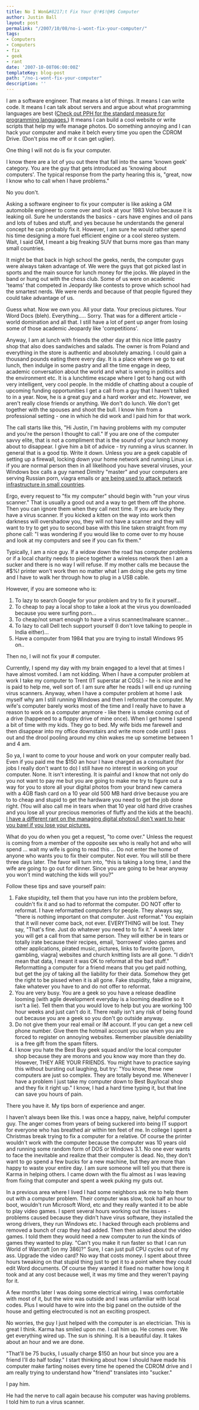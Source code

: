 ```yaml
---
title: No I Won&#8217;t Fix Your @!#$!@#$ Computer
author: Justin Ball
layout: post
permalink: "/2007/10/08/no-i-wont-fix-your-computer/"
tags:
- Computers
- Computers
- fix
- geek
- rant
date: '2007-10-08T06:00:00Z'
templateKey: blog-post
path: "/no-i-wont-fix-your-computer"
description: ''
---
```


I am a software engineer. That means a lot of things. It means I can write code. It means I can talk about servers and argue about what programming languages are best ([Check out PPH for the standard measure for programming languages.][1]) It means I can build a cool website or write scripts that help my wife manage photos. Do something annoying and I can hack your computer and make it belch every time you open the CDROM Drive. (Don't piss me off or it can get uglier).

 [1]: /2006/07/29/pph-profanity-per-hour/

One thing I will not do is fix your computer.

I know there are a lot of you out there that fall into the same 'known geek' category. You are the guy that gets introduced as 'knowing about computers'. The typical response from the party hearing this is, "great, now I know who to call when I have problems."

No you don't.

Asking a software engineer to fix your computer is like asking a GM automobile engineer to come over and look at your 1983 Volvo because it is leaking oil. Sure he understands the basics - cars have engines and oil pans and lots of tubes and stuff, and yes because he understands the general concept he can probably fix it. However, I am sure he would rather spend his time designing a more fuel efficient engine or a cool stereo system. Wait, I said GM, I meant a big freaking SUV that burns more gas than many small countries.

It might be that back in high school the geeks, nerds, the computer guys were always taken advantage of. We were the guys that got picked last in sports and the main source for lunch money for the jocks. We played in the band or hung out with the chess club. Some of us were on academic 'teams' that competed in Jeopardy like contests to prove which school had the smartest nerds. We were nerds and because of that people figured they could take advantage of us.

Guess what. Now we own you. All your data. Your precious pictures. Your Word Docs (bleh). Everything.....
Sorry. That was for a different article - world domination and all that. I still have a lot of pent up anger from losing some of those academic Jeopardy like 'competitions'.

Anyway, I am at lunch with friends the other day at this nice little pastry shop that also does sandwiches and salads. The owner is from Poland and everything in the store is authentic and absolutely amazing. I could gain a thousand pounds eating there every day. It is a place where we go to eat lunch, then indulge in some pastry and all the time engage in deep, academic conversation about the world and what is wrong in politics and the environment etc. It is a lunchtime escape where I get to hang out with very intelligent, very cool people. In the middle of chatting about a couple of upcoming funding opportunities I get a call from a guy that I haven't talked to in a year. Now, he is a great guy and a hard worker and etc. However, we aren't really close friends or anything. We don't do lunch. We don't get together with the spouses and shoot the bull. I know him from a professional setting - one in which he did work and I paid him for that work.

The call starts like this, "Hi Justin, I'm having problems with my computer and you're the person I thought to call." If you are one of the computer savvy elite, that is not a compliment that is the sound of your lunch money about to disappear. I give him a bit of advice - try running a virus scanner. In general that is a good tip. Write it down. Unless you are a geek capable of setting up a firewall, locking down your home network and running Linux i.e. if you are normal person then in all likelihood you have several viruses, your Windows box calls a guy named Dimitry "master" and your computers are serving Russian porn, viagra emails or [are being used to attack network infrastructure in small countries][2].

 [2]: http://www.wired.com/politics/security/magazine/15-09/ff_estonia

Ergo, every request to "fix my computer" should begin with "run your virus scanner." That is usually a good out and a way to get them off the phone. Then you can ignore them when they call next time. If you are lucky they have a virus scanner. If you kicked a kitten on the way into work then darkness will overshadow you, they will not have a scanner and they will want to try to get you to second base with this line taken straight from my phone call:
"I was wondering if you would like to come over to my house and look at my computers and see if you can fix them."

Typically, I am a nice guy. If a widow down the road has computer problems or if a local charity needs to piece together a wireless network then I am a sucker and there is no way I will refuse. If my mother calls me because the #$%! printer won't work then no matter what I am doing she gets my time and I have to walk her through how to plug in a USB cable.

However, if you are someone who is:

1.  To lazy to search Google for your problem and try to fix it yourself...
2.  To cheap to pay a local shop to take a look at the virus you downloaded because you were surfing porn...
3.  To cheap/not smart enough to have a virus scanner/malware scanner...
4.  To lazy to call Dell tech support yourself (I don't love talking to people in India either)...
5.  Have a computer from 1984 that you are trying to install Windows 95 on..

Then no, I will not fix your #$%@!#$ computer.

Currently, I spend my day with my brain engaged to a level that at times I have almost vomited. I am not kidding. When I have a computer problem at work I take my computer to Trent (IT superstar at COSL) - he is nice and he is paid to help me, well sort of. I am sure after he reads I will end up running virus scanners. Anyway, when I have a computer problem at home I ask myself why am I still running Windows and then I reformat the computer. My wife's computer barely works most of the time and I really have to have a reason to work on a computer anymore - like there is smoke coming out of a drive (happened to a floppy drive of mine once). When I get home I spend a bit of time with my kids. They go to bed. My wife bids me farewell and then disappear into my office downstairs and write more code until I pass out and the drool pooling around my chin wakes me up sometime between 1 and 4 am.

So ya, I want to come to your house and work on your computer really bad. Even if you paid me the $150 an hour I have charged as a consultant (for jobs I really don't want to do) I still have no interest in working on your computer. None. It isn't interesting. It is painful and I know that not only do you not want to pay me but you are going to make me try to figure out a way for you to store all your digital photos from your brand new camera with a 4GB flash card on a 10 year old 500 MB hard drive because you are to to cheap and stupid to get the hardware you need to get the job done right. (You will also call me in tears when that 10 year old hard drive crashes and you lose all your precious memories of fluffy and the kids at the beach). [I have a different rant on the managing digital photos/I don't want to hear you bawl if you lose your pictures.][3]

 [3]: /2007/09/24/how-to-manage-60000-digital-photos/

What do you do when you get a request, "to come over." Unless the request is coming from a member of the opposite sex who is really hot and who will spend ... wait my wife is going to read this ...
Do not enter the home of anyone who wants you to fix their computer. Not ever. You will still be there three days later. The favor will turn into, "this is taking a long time, I and the wife are going to go out for dinner. Since you are going to be hear anyway you won't mind watching the kids will you?"

Follow these tips and save yourself pain:

1.  Fake stupidity, tell them that you have run into the problem before, couldn't fix it and so had to reformat the computer. DO NOT offer to reformat. I have reformatted computers for people. They always say, "there is nothing important on that computer. Just reformat." You explain that it will never come back, not ever. EVERYTHING will be lost. They say, "That's fine. Just do whatever you need to to fix it." A week later you will get a call from that same person. They will either be in tears or totally irate because their recipes, email, 'borrowed' video games and other applications, pirated music, pictures, links to favorite [porn, gambling, viagra] websites and church knitting lists are all gone. "I didn't mean that data, I meant it was OK to reformat all the bad stuff." Reformatting a computer for a friend means that you get paid nothing, but get the joy of taking all the liability for their data. Somehow they get the right to be pissed when it is all gone. Fake stupidity, fake a migraine, fake whatever you have to and do not offer to reformat.
2.  You are very busy. You are a geek so you have a release deadline looming (with agile development everyday is a looming deadline so it isn't a lie). Tell them that you would love to help but you are working 100 hour weeks and just can't do it. There really isn't any risk of being found out because you are a geek so you don't go outside anyway.
3.  Do not give them your real email or IM account. If you can get a new cell phone number. Give them the hotmail account you use when you are forced to register on annoying websites. Remember plausible deniability is a free gift from the spam filters.
4.  I know you hate the Best Buy geek squad and/or the local computer shop because they are morons and you know way more than they do. However, THEY ARE YOUR FRIENDS. You might have to practice saying this without bursting out laughing, but try:
    "You know, these new computers are just so complex. They are totally beyond me. Whenever I have a problem I just take my computer down to Best Buy/local shop and they fix it right up." I know, I had a hard time typing it, but that line can save you hours of pain.

There you have it. My tips born of experience and anger.

I haven't always been like this. I was once a happy, naive, helpful computer guy. The anger comes from years of being suckered into being IT support for everyone who has breathed air within ten feet of me. In college I spent a Christmas break trying to fix a computer for a relative. Of course the printer wouldn't work with the computer because the computer was 10 years old and running some random form of DOS or Windows 3.1. No one ever wants to face the inevitable and realize that their computer is dead. No, they don't want to go spend a few bucks for a new machine, but they are more than happy to waste your entire day. I am sure someone will tell you that there is Karma in helping others. I came down with the flu almost as I was leaving from fixing that computer and spent a week puking my guts out.

In a previous area where I lived I had some neighbors ask me to help them out with a computer problem. Their computer was slow, took half an hour to boot, wouldn't run Microsoft Word, etc and they really wanted it to be able to play video games. I spent several hours working out the issues - problems caused because they didn't have virus software, they installed the wrong drivers, they run Windows etc. I hacked through each problems and removed a bunch of crap they had added. Then then asked about the video games. I told them they would need a new computer to run the kinds of games they wanted to play. "Can't you make it run faster so that I can run World of Warcraft [on my 386]?" Sure, I can just pull CPU cycles out of my ass. Upgrade the video card? No way that costs money. I spent about three hours tweaking on that stupid thing just to get it to a point where they could edit Word documents. Of course they wanted it fixed no matter how long it took and at any cost because well, it was my time and they weren't paying for it.

A few months later I was doing some electrical wiring. I was comfortable with most of it, but the wire was outside and I was unfamiliar with local codes. Plus I would have to wire into the big panel on the outside of the house and getting electrocuted is not an exciting prospect.

No worries, the guy I just helped with the computer is an electrician. This is great I think. Karma has smiled upon me. I call him up. He comes over. We get everything wired up. The sun is shining. It is a beautiful day. It takes about an hour and we are done.

"That'll be 75 bucks, I usually charge $150 an hour but since you are a friend I'll do half today." I start thinking about how I should have made his computer make farting noises every time he opened the CDROM drive and I am really trying to understand how "friend" translates into "sucker."

I pay him.

He had the nerve to call again because his computer was having problems. I told him to run a virus scanner.
